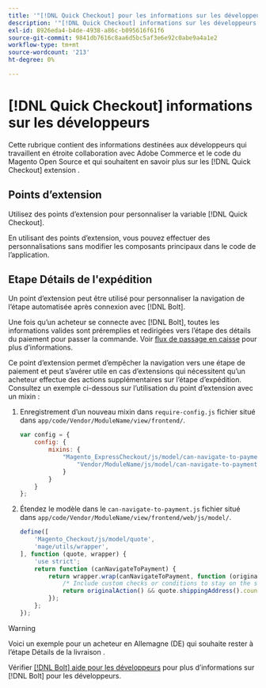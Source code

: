 ```yaml
---
title: '"[!DNL Quick Checkout] pour les informations sur les développeurs Adobe Commerce"'
description: '"[!DNL Quick Checkout] informations sur les développeurs."'
exl-id: 8926eda4-b4de-4938-a86c-b095616f61f6
source-git-commit: 9841db7616c8aa6d5bc5af3e6e92c0abe9a4a1e2
workflow-type: tm+mt
source-wordcount: '213'
ht-degree: 0%

---
```


# [!DNL Quick Checkout] informations sur les développeurs

Cette rubrique contient des informations destinées aux développeurs qui travaillent en étroite collaboration avec Adobe Commerce et le code du Magento Open Source et qui souhaitent en savoir plus sur les [!DNL Quick Checkout] extension .

## Points d’extension

Utilisez des points d’extension pour personnaliser la variable [!DNL Quick Checkout].

En utilisant des points d’extension, vous pouvez effectuer des personnalisations sans modifier les composants principaux dans le code de l’application.

## Etape Détails de l&#39;expédition

Un point d’extension peut être utilisé pour personnaliser la navigation de l’étape automatisée après connexion avec [!DNL Bolt].

Une fois qu’un acheteur se connecte avec [!DNL Bolt], toutes les informations valides sont préremplies et redirigées vers l’étape des détails du paiement pour passer la commande. Voir [flux de passage en caisse](https://experienceleague.adobe.com/docs/commerce-merchant-services/quick-checkout/manage-checkout/checkout-flow.html) pour plus d’informations.

Ce point d’extension permet d’empêcher la navigation vers une étape de paiement et peut s’avérer utile en cas d’extensions qui nécessitent qu’un acheteur effectue des actions supplémentaires sur l’étape d’expédition. Consultez un exemple ci-dessous sur l’utilisation du point d’extension avec un mixin :

1. Enregistrement d’un nouveau mixin dans `require-config.js` fichier situé dans `app/code/Vendor/ModuleName/view/frontend/`.

   ```js
   var config = {
       config: {
           mixins: {
               "Magento_ExpressCheckout/js/model/can-navigate-to-payment": {
                   "Vendor/ModuleName/js/model/can-navigate-to-payment-mixin": true
               }
           }
       }
   };
   ```

1. Étendez le modèle dans le `can-navigate-to-payment.js` fichier situé dans `app/code/Vendor/ModuleName/view/frontend/web/js/model/`.

   ```js
   define([
       'Magento_Checkout/js/model/quote',
       'mage/utils/wrapper',
   ], function (quote, wrapper) {
       'use strict';
       return function (canNavigateToPayment) {
           return wrapper.wrap(canNavigateToPayment, function (originalAction) {
               /* Include custom checks or conditions to stay on the shipping step,i.e: your shopper is from Germany */
               return originalAction() && quote.shippingAddress().countryId !== 'DE');
           });
       };
   });
   ```

>[!WARNING]
>
> Voici un exemple pour un acheteur en Allemagne (DE) qui souhaite rester à l’étape Détails de la livraison .

Vérifier [[!DNL Bolt] aide pour les développeurs](https://help.bolt.com/developers/) pour plus d’informations sur [!DNL Bolt] pour les développeurs.
